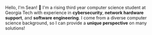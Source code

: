 Hello, I'm Sean! 👋
I'm a rising third year computer science student at Georgia Tech with experience in **cybersecurity**, **network hardware support**, and **software engineering**.
I come from a diverse computer science background, so I can provide a **unique perspective** on many solutions!
